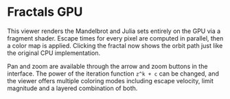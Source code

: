 # Fractals GPU

This viewer renders the Mandelbrot and Julia sets entirely on the GPU via a fragment shader. Escape times for every pixel are computed in parallel, then a color map is applied. Clicking the fractal now shows the orbit path just like the original CPU implementation.

Pan and zoom are available through the arrow and zoom buttons in the interface. The power of the iteration function `z^k + c` can be changed, and the viewer offers multiple coloring modes including escape velocity, limit magnitude and a layered combination of both.
